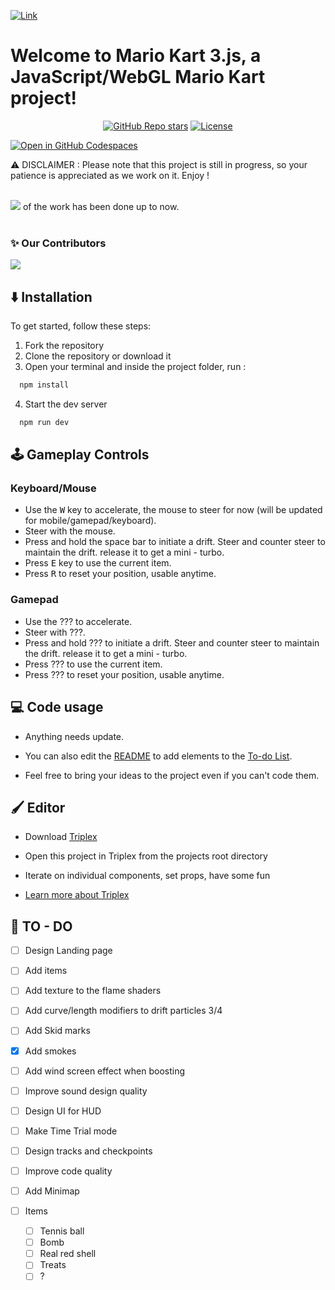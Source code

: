 [![Link](https://raw.githubusercontent.com/Lunakepio/Mario-Kart-3.js/main/public/logo.png)](https://mario-kart-3-js.vercel.app/)


# Welcome to Mario Kart 3.js, a JavaScript/WebGL Mario Kart project!
<div align="center">
  <a href="https://github.com/Lunakepio/Mario-Kart-3.js/stargazers"><img alt="GitHub Repo stars" src="https://img.shields.io/github/stars/Lunakepio/Mario-Kart-3.js"></a>
  <a href="https://github.com/Lunakepio/Mario-Kart-3.js/blob/main/LICENSE"><img alt="License" src="https://img.shields.io/badge/License-MIT-yellow.svg"></a>
</div>

[![Open in GitHub Codespaces](https://github.com/codespaces/badge.svg)](https://codespaces.new/Lunakepio/Mario-Kart-3.js)

⚠️ DISCLAIMER : Please note that this project is still in progress, so your patience is appreciated as we work on it. Enjoy !
<br><br>

![](https://geps.dev/progress/50) of the work has been done up to now. 
<br><br>

### ✨ Our Contributors
<a href="https://github.com/Lunakepio/Mario-Kart-3.js/graphs/contributors">
  <img src="https://contrib.rocks/image?repo=Lunakepio/Mario-Kart-3.js" />
</a>


## ⬇️ Installation
To get started, follow these steps:

1. Fork the repository
2. Clone the repository or download it
3. Open your terminal and inside the project folder, run :
```bash
  npm install
```
4. Start the dev server
```bash
  npm run dev
```

## 🕹️ Gameplay Controls
### Keyboard/Mouse
- Use the <kbd>W</kbd> key to accelerate, the mouse to steer for now (will be updated for mobile/gamepad/keyboard).
- Steer with the mouse.
- Press and hold the space bar to initiate a drift. Steer and counter steer to maintain the drift. release it to get a mini - turbo.
- Press <kbd>E</kbd> key to use the current item.
- Press <kbd>R</kbd> to reset your position, usable anytime.

### Gamepad
- Use the ??? to accelerate.
- Steer with ???.
- Press and hold ??? to initiate a drift. Steer and counter steer to maintain the drift. release it to get a mini - turbo.
- Press ??? to use the current item.
- Press ??? to reset your position, usable anytime.


## 💻 Code usage

- Anything needs update.

- You can also edit the [README](https://github.com/Lunakepio/Mario-Kart-3.js/blob/main/README.md) to add elements to the [To-do List](#-to---do).

- Feel free to bring your ideas to the project even if you can't code them.

## 🖌️ Editor

- Download [Triplex](https://triplex.dev/download)

- Open this project in Triplex from the projects root directory

- Iterate on individual components, set props, have some fun

- [Learn more about Triplex](https://triplex.dev/docs/get-started/user-interface)

## 📝 TO - DO

- [ ] Design Landing page

- [ ] Add items

- [ ] Add texture to the flame shaders

- [ ] Add curve/length modifiers to drift particles 3/4

- [ ] Add Skid marks

- [x] Add smokes

- [ ] Add wind screen effect when boosting

- [ ] Improve sound design quality

- [ ] Design UI for HUD

- [ ] Make Time Trial mode

- [ ] Design tracks and checkpoints

- [ ] Improve code quality

- [ ] Add Minimap

- [ ] Items
  - [ ] Tennis ball
  - [ ] Bomb
  - [ ] Real red shell
  - [ ] Treats
  - [ ] ?
